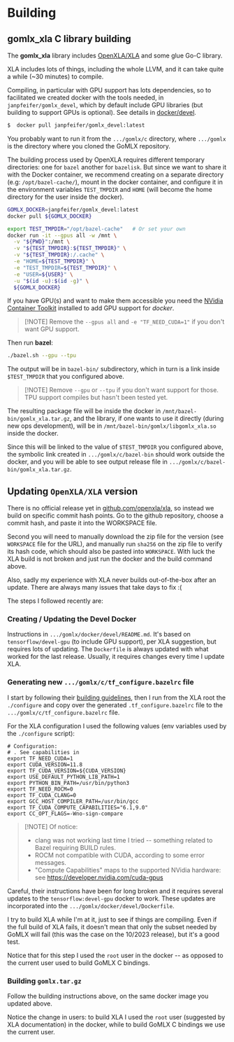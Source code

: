 # Building

## **gomlx_xla** C library building

The **gomlx_xla** library includes [OpenXLA/XLA](https://github.com/openxla/xla/) and some glue Go-C library.

XLA includes lots of things, including the whole LLVM, and it can take quite a while (~30 minutes) to compile.

Compiling, in particular with GPU support has lots dependencies, so to facilitated we created docker with the
tools needed, in `janpfeifer/gomlx_devel`, which by default include GPU libraries (but building to support
GPUs is optional). See details in [docker/devel](https://gihub.com/gomlx/gomlx/docker/devel).

```bash
$  docker pull janpfeifer/gomlx_devel:latest
```

You probably want to run it from the `.../gomlx/c` directory, where `.../gomlx` is the directory where you
cloned the GoMLX repository.

The building process used by OpenXLA requires different temporary directories: one for `bazel` another for `bazelisk`.
But since we want to share it with the Docker container, we recommend creating on a separate directory
(e.g: `/opt/bazel-cache/`), mount in the docker container, and configure it in the environment variables 
`TEST_TMPDIR` and `HOME` (will become the home directory for the user inside the docker).

```bash
GOMLX_DOCKER=janpfeifer/gomlx_devel:latest
docker pull ${GOMLX_DOCKER}

export TEST_TMPDIR="/opt/bazel-cache"   # Or set your own
docker run -it --gpus all -w /mnt \
  -v "${PWD}":/mnt \
  -v "${TEST_TMPDIR}:${TEST_TMPDIR}" \
  -v "${TEST_TMPDIR}:/.cache" \
  -e "HOME=${TEST_TMPDIR}" \
  -e "TEST_TMPDIR=${TEST_TMPDIR}" \
  -e "USER=${USER}" \
  -u "$(id -u):$(id -g)" \
  ${GOMLX_DOCKER}
```

If you have GPU(s) and want to make them accessible you need the
[NVidia Container Toolkit](https://docs.nvidia.com/datacenter/cloud-native/container-toolkit/latest/install-guide.html)
installed to add GPU support for _docker_.

> [!NOTE] Remove the `--gpus all` and `-e "TF_NEED_CUDA=1"` if you don't want GPU support.

Then run **bazel**:

```bash
./bazel.sh --gpu --tpu 
```

The output will be in `bazel-bin/` subdirectory, which in turn is a link inside `$TEST_TMPDIR` that you configured above.

> [!NOTE] Remove `--gpu` or `--tpu` if you don't want support for those. TPU support compiles but hasn't been tested yet.

The resulting package file will be inside the docker in `/mnt/bazel-bin/gomlx_xla.tar.gz`, and the library,
if one wants to use it directly (during new ops development), will be in `/mnt/bazel-bin/gomlx/libgomlx_xla.so`
inside the docker.

Since this will be linked to the value of `$TEST_TMPDIR` you configured above, the symbolic link created in
`.../gomlx/c/bazel-bin` should work outside the docker, and you will be able to see output release file
in `.../gomlx/c/bazel-bin/gomlx_xla.tar.gz`.

## Updating `OpenXLA/XLA` version

There is no official release yet in [github.com/openxla/xla](https://github.com/openxla/xla), so instead we 
build on specific commit hash points. 
Go to the github repository, choose a commit hash, and paste it into
the WORKSPACE file.

Second you will need to manually download the zip file for the version (see `WORKSPACE` file for the URL), and
manually run `sha256` on the zip file to verify its hash code, which should also be pasted into `WORKSPACE`. With
luck the XLA build is not broken and just run the docker and the build command above.

Also, sadly my experience with XLA never builds out-of-the-box after an update. There are always many issues that take days to
fix :(

The steps I followed recently are:

### Creating / Updating the Devel Docker

Instructions in `.../gomlx/docker/devel/README.md`.
It's based on `tensorflow/devel-gpu` (to include GPU support), per XLA suggestion, but requires lots of updating.
The `Dockerfile` is always updated with what worked for the last release. 
Usually, it requires changes every time I update XLA. 

### Generating new `.../gomlx/c/tf_configure.bazelrc` file

I start by following their [building guidelines](https://github.com/openxla/xla/blob/main/docs/developer_guide.md),
then I run from the XLA root the `./configure` and copy over the generated  `.tf_configure.bazelrc` file
to the `.../gomlx/c/tf_configure.bazelrc` file. 

For the XLA configuration I used the following values (env variables used by the
`./configure` script): 

```
# Configuration:
# . See capabilities in 
export TF_NEED_CUDA=1
export CUDA_VERSION=11.8
export TF_CUDA_VERSION=${CUDA_VERSION}
export USE_DEFAULT_PYTHON_LIB_PATH=1
export PYTHON_BIN_PATH=/usr/bin/python3
export TF_NEED_ROCM=0
export TF_CUDA_CLANG=0
export GCC_HOST_COMPILER_PATH=/usr/bin/gcc
export TF_CUDA_COMPUTE_CAPABILITIES="6.1,9.0"
export CC_OPT_FLAGS=-Wno-sign-compare
```

> [!NOTE] Of notice:
> * clang was not working last time I tried -- something related to Bazel requiring BUILD rules.
> * ROCM not compatible with CUDA, according to some error messages.
> * "Compute Capabilities" maps to the supported NVidia hardware: see https://developer.nvidia.com/cuda-gpus

Careful, their instructions have been for long broken and it requires several updates 
to the `tensorflow:devel-gpu` docker to work.
These updates are incorporated into the `.../gomlx/docker/devel/Dockerfile`.

I try to build XLA while I'm at it, just to see if things are compiling.
Even if the full build of XLA fails, it doesn't mean that only the subset needed by GoMLX will fail
(this was the case on the 10/2023 release), but it's a good test.

Notice that for this step I used the `root` user in the docker -- as opposed to the current user used 
to build GoMLX C bindings.

### Building `gomlx.tar.gz`

Follow the building instructions above, on the same docker image you updated above.

Notice the change in users: to build XLA I used the `root` user (suggested by XLA documentation)
in the docker, while to build GoMLX C bindings we use the current user.



